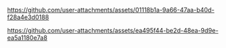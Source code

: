 

https://github.com/user-attachments/assets/01118b1a-9a66-47aa-b40d-f28a4e3d0188



https://github.com/user-attachments/assets/ea495f44-be2d-48ea-9d9e-ea5a1180e7a8

